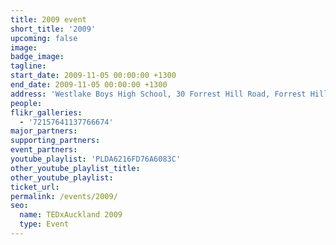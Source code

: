 ```yaml
---
title: 2009 event
short_title: '2009'
upcoming: false
image:
badge_image:
tagline:
start_date: 2009-11-05 00:00:00 +1300
end_date: 2009-11-05 00:00:00 +1300
address: 'Westlake Boys High School, 30 Forrest Hill Road, Forrest Hill, Auckland 0620'
people:
flikr_galleries:
  - '72157641137766674'
major_partners:
supporting_partners:
event_partners:
youtube_playlist: 'PLDA6216FD76A6083C'
other_youtube_playlist_title:
other_youtube_playlist:
ticket_url:
permalink: /events/2009/
seo:
  name: TEDxAuckland 2009
  type: Event
---
```

